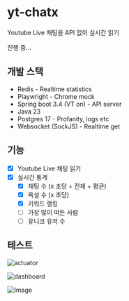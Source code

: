 # yt-chatx

Youtube Live 채팅을 API 없이 실시간 읽기

진행 중...

## 개발 스택
- Redis - Realtime statistics
- Playwright - Chrome mock
- Spring boot 3.4 (VT on) - API server
- Java 23
- Postgres 17 - Profanity, logs etc
- Websocket (SockJS) - Realtime get

## 기능
- [x] Youtube Live 채팅 읽기
- [x] 실시간 통계
  - [x] 채팅 수 (x 초당 + 전체 + 평균)
  - [x] 욕설 수 (x 초당)
  - [x] 키워드 랭킹
  - [ ] 가장 많이 떠든 사람
  - [ ] 유니크 유저 수

## 테스트

![actuator](https://github.com/user-attachments/assets/3fd33db2-0ffb-46b1-b119-0be67bf6c161)

![dashboard](https://github.com/user-attachments/assets/384a4f97-9d38-461f-8687-d35f5be50fdb)

![Image](https://github.com/user-attachments/assets/253585cc-5cf1-42bc-8b45-7729e851ad4b)